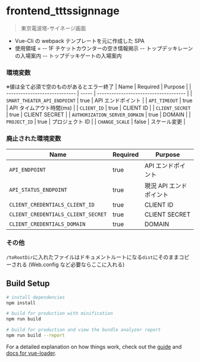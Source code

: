# frontend_tttssignnage

> 東京電波塔-サイネージ画面

-   Vue-Cli の webpack テンプレートを元に作成した SPA
-   使用領域 =
    -- 1F チケットカウンターの空き情報掲示
    -- トップデッキレーンの入場案内
    -- トップデッキゲートの入場案内

### 環境変数

※値は全て必須で空のものがあるとエラー終了
| Name | Required | Purpose |
| ----------------------------- | ----- | ------------------------------------- |
| `SMART_THEATER_API_ENDPOINT`  | true  | API エンドポイント                     |
| `API_TIMEOUT`                 | true  | API タイムアウト時間(ms)               |
| `CLIENT_ID`                   | true  | CLIENT ID                             |
| `CLIENT_SECRET              ` | true  | CLIENT SECRET                         |
| `AUTHORIZATION_SERVER_DOMAIN` | true  | DOMAIN                                |
| `PROJECT_ID`                  | true  | プロジェクト ID                        |
| `CHANGE_SCALE`                | false | スケール変更                           |

### 廃止された環境変数

| Name                               | Required | Purpose                 |
| ---------------------------------- | -------- | ----------------------- |
| `API_ENDPOINT`                     | true     | API エンドポイント      |
| `API_STATUS_ENDPOINT`              | true     | 現況 API エンドポイント |
| `CLIENT_CREDENTIALS_CLIENT_ID`     | true     | CLIENT ID               |
| `CLIENT_CREDENTIALS_CLIENT_SECRET` | true     | CLIENT SECRET           |
| `CLIENT_CREDENTIALS_DOMAIN`        | true     | DOMAIN                  |

### その他

`/toRootDir`に入れたファイルはドキュメントルートになる`dist`にそのままコピーされる (Web.config など必要ならここに入れる)

## Build Setup

```bash
# install dependencies
npm install

# build for production with minification
npm run build

# build for production and view the bundle analyzer report
npm run build --report
```

For a detailed explanation on how things work, check out the [guide](http://vuejs-templates.github.io/webpack/) and [docs for vue-loader](http://vuejs.github.io/vue-loader).
